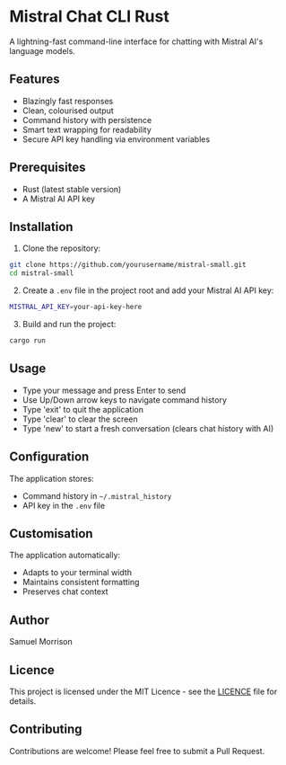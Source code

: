 # Mistral Chat CLI Rust

A lightning-fast command-line interface for chatting with Mistral AI's language models.

## Features

- Blazingly fast responses
- Clean, colourised output
- Command history with persistence
- Smart text wrapping for readability
- Secure API key handling via environment variables

## Prerequisites

- Rust (latest stable version)
- A Mistral AI API key

## Installation

1. Clone the repository:
```bash
git clone https://github.com/yourusername/mistral-small.git
cd mistral-small
```

2. Create a `.env` file in the project root and add your Mistral AI API key:
```bash
MISTRAL_API_KEY=your-api-key-here
```

3. Build and run the project:
```bash
cargo run
```

## Usage

- Type your message and press Enter to send
- Use Up/Down arrow keys to navigate command history
- Type 'exit' to quit the application
- Type 'clear' to clear the screen
- Type 'new' to start a fresh conversation (clears chat history with AI)

## Configuration

The application stores:
- Command history in `~/.mistral_history`
- API key in the `.env` file

## Customisation

The application automatically:
- Adapts to your terminal width
- Maintains consistent formatting
- Preserves chat context

## Author
Samuel Morrison

## Licence

This project is licensed under the MIT Licence - see the [LICENCE](LICENCE) file for details.

## Contributing

Contributions are welcome! Please feel free to submit a Pull Request. 
